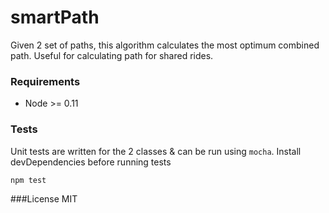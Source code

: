 # smartPath

Given 2 set of paths, this algorithm calculates the most optimum combined path. Useful for calculating path for shared rides.

### Requirements
- Node >= 0.11

### Tests
Unit tests are written for the 2 classes & can be run using `mocha`. Install devDependencies before running tests

`npm test`

###License
MIT